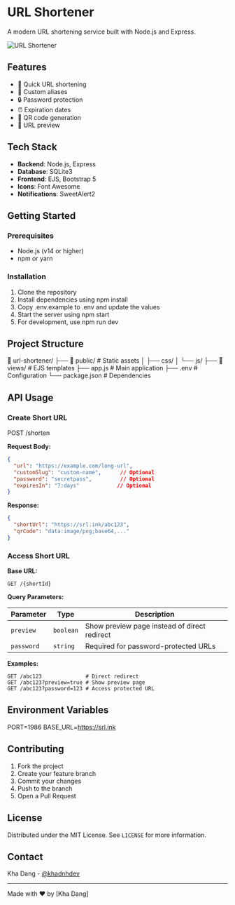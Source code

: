 # URL Shortener

A modern URL shortening service built with Node.js and Express.

![URL Shortener](https://i.ibb.co/svf72rq/URL-Shortener-488cba09-76df-47e3-a400-4cf3d0a0f257-1.png)

## Features

- 🔗 Quick URL shortening
- 🎯 Custom aliases
- 🔒 Password protection
- ⏰ Expiration dates
- 📱 QR code generation
- 👀 URL preview

## Tech Stack

- **Backend**: Node.js, Express
- **Database**: SQLite3
- **Frontend**: EJS, Bootstrap 5
- **Icons**: Font Awesome
- **Notifications**: SweetAlert2

## Getting Started

### Prerequisites

- Node.js (v14 or higher)
- npm or yarn

### Installation

1. Clone the repository
2. Install dependencies using npm install
3. Copy .env.example to .env and update the values
4. Start the server using npm start
5. For development, use npm run dev

## Project Structure

📁 url-shortener/
├── 📁 public/           # Static assets
│   ├── css/
│   └── js/
├── 📁 views/           # EJS templates
├── app.js             # Main application
├── .env               # Configuration
└── package.json       # Dependencies

## API Usage

### Create Short URL

POST /shorten

**Request Body:**
```json
{
  "url": "https://example.com/long-url",
  "customSlug": "custom-name",      // Optional
  "password": "secretpass",         // Optional
  "expiresIn": "7:days"            // Optional
}
```

**Response:**
```json
{
  "shortUrl": "https://srl.ink/abc123",
  "qrCode": "data:image/png;base64,..."
}
```

### Access Short URL

**Base URL:**
```
GET /{shortId}
```

**Query Parameters:**

| Parameter | Type | Description |
|-----------|------|-------------|
| `preview` | `boolean` | Show preview page instead of direct redirect |
| `password` | `string` | Required for password-protected URLs |

**Examples:**
```
GET /abc123              # Direct redirect
GET /abc123?preview=true # Show preview page
GET /abc123?password=123 # Access protected URL
```

## Environment Variables

PORT=1986
BASE_URL=https://srl.ink

## Contributing

1. Fork the project
2. Create your feature branch
3. Commit your changes
4. Push to the branch
5. Open a Pull Request

## License

Distributed under the MIT License. See `LICENSE` for more information.

## Contact

Kha Dang - [@khadnhdev](https://www.linkedin.com/in/khadnh/)


---
Made with ❤️ by [Kha Dang]